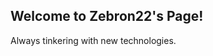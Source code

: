 Welcome to Zebron22's Page!
------------------------------------------------------------------------------
Always tinkering with new technologies.
